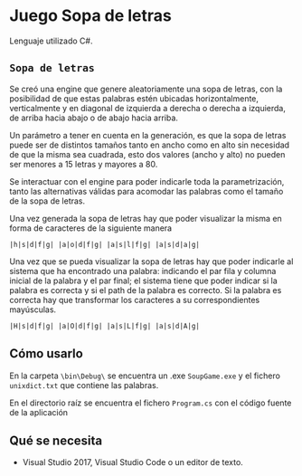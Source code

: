 # Juego Sopa de letras
Lenguaje utilizado C#.

##  `Sopa de letras`

Se creó una engine que genere aleatoriamente una sopa de letras, con la posibilidad de que estas palabras estén 
ubicadas horizontalmente, verticalmente y en diagonal de izquierda a derecha o  derecha a izquierda, de arriba 
hacia abajo o de abajo hacia arriba.

Un parámetro a tener en cuenta en la generación, es que la sopa de letras puede ser de distintos tamaños tanto en 
ancho como en alto sin necesidad de que la misma sea cuadrada, esto dos valores (ancho y alto) no pueden ser menores 
a 15 letras y mayores a 80.

Se interactuar con el engine para poder indicarle toda la parametrización, tanto las alternativas válidas para 
acomodar las palabras como el tamaño de la sopa de letras.

Una vez generada la sopa de letras hay que poder visualizar la misma en forma de caracteres de la siguiente manera

   `|h|s|d|f|g|
	|a|o|d|f|g|
	|a|s|l|f|g|
	|a|s|d|a|g|`
	
Una vez que se pueda visualizar la sopa de letras hay que poder indicarle al sistema que ha encontrado una 
palabra: indicando el par fila y columna inicial de la palabra y el par final; el sistema tiene que poder 
indicar si la palabra es correcta y si el path de la palabra es correcto. Si la palabra es correcta hay que 
transformar los caracteres a su correspondientes mayúsculas.

   `|H|s|d|f|g|
	|a|O|d|f|g|
	|a|s|L|f|g|
	|a|s|d|A|g|`

## Cómo usarlo
    
   En la carpeta `\bin\Debug\` se encuentra un .exe `SoupGame.exe` 
   y el fichero `unixdict.txt` que contiene las palabras.
   
   En el directorio raíz se encuentra el fichero `Program.cs` con el código fuente de la 
   aplicación

## Qué se necesita
+  Visual Studio 2017, Visual Studio Code o un editor de texto.

